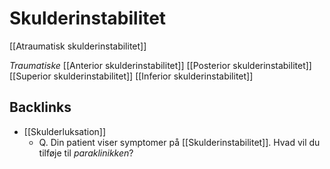 # Skulderinstabilitet
[[Atraumatisk skulderinstabilitet]]

*Traumatiske*
[[Anterior skulderinstabilitet]]
[[Posterior skulderinstabilitet]]
[[Superior skulderinstabilitet]]
[[Inferior skulderinstabilitet]]

## Backlinks
* [[Skulderluksation]]
	* Q. Din patient viser symptomer på [[Skulderinstabilitet]]. Hvad vil du tilføje til *paraklinikken*? 

<!-- #anki/tag/med/Orto #anki/deck/Medicine -->

<!-- {BearID:E8E2D488-2B5E-49AC-874D-9FC6A075A6D8-19264-000024D265C3CCB6} -->
